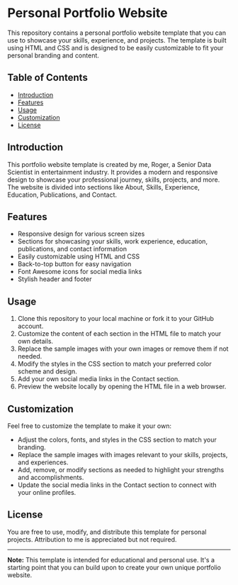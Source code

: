 # Personal Portfolio Website

This repository contains a personal portfolio website template that you can use to showcase your skills, experience, and projects. The template is built using HTML and CSS and is designed to be easily customizable to fit your personal branding and content.

## Table of Contents

- [Introduction](#introduction)
- [Features](#features)
- [Usage](#usage)
- [Customization](#customization)
- [License](#license)

## Introduction

This portfolio website template is created by me, Roger, a Senior Data Scientist in entertainment industry. It provides a modern and responsive design to showcase your professional journey, skills, projects, and more. The website is divided into sections like About, Skills, Experience, Education, Publications, and Contact.

## Features

- Responsive design for various screen sizes
- Sections for showcasing your skills, work experience, education, publications, and contact information
- Easily customizable using HTML and CSS
- Back-to-top button for easy navigation
- Font Awesome icons for social media links
- Stylish header and footer

## Usage

1. Clone this repository to your local machine or fork it to your GitHub account.
2. Customize the content of each section in the HTML file to match your own details.
3. Replace the sample images with your own images or remove them if not needed.
4. Modify the styles in the CSS section to match your preferred color scheme and design.
5. Add your own social media links in the Contact section.
6. Preview the website locally by opening the HTML file in a web browser.

## Customization

Feel free to customize the template to make it your own:

- Adjust the colors, fonts, and styles in the CSS section to match your branding.
- Replace the sample images with images relevant to your skills, projects, and experiences.
- Add, remove, or modify sections as needed to highlight your strengths and accomplishments.
- Update the social media links in the Contact section to connect with your online profiles.

## License

You are free to use, modify, and distribute this template for personal projects. Attribution to me is appreciated but not required.

---

**Note:** This template is intended for educational and personal use. It's a starting point that you can build upon to create your own unique portfolio website.
